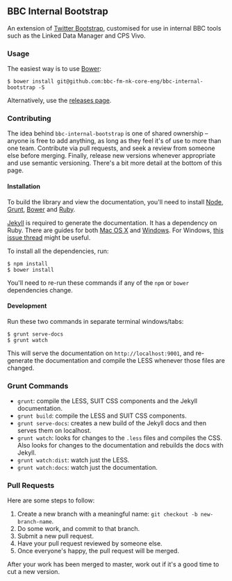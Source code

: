 ## BBC Internal Bootstrap

An extension of [Twitter Bootstrap](http://getbootstrap.com/), customised for use in internal BBC tools such as the Linked Data Manager and CPS Vivo.

### Usage

The easiest way is to use [Bower](http://bower.io/):

    $ bower install git@github.com:bbc-fm-nk-core-eng/bbc-internal-bootstrap -S

Alternatively, use the [releases page](https://github.com/bbc-fm-nk-core-eng/bbc-internal-bootstrap/releases).

### Contributing

The idea behind `bbc-internal-bootstrap` is one of shared ownership – anyone is free to add anything, as long as they feel it's of use to more than one team. Contribute via pull requests, and seek a review from someone else before merging. Finally, release new versions whenever appropriate and use semantic versioning. There's a bit more detail at the bottom of this page.

#### Installation

To build the library and view the documentation, you'll need to install [Node](http://nodejs.org/), [Grunt](http://gruntjs.com/), [Bower](http://bower.io) and [Ruby](https://www.ruby-lang.org/en/). 

[Jekyll](http://jekyllrb.com/) is required to generate the documentation. It has a dependency on Ruby. There are guides for both [Mac OS X](http://jekyllrb.com/docs/installation/) and [Windows](http://jekyllrb.com/docs/windows/#installation). For Windows, [this issue thread](https://github.com/dannygarcia/grunt-jekyll/issues/25) might be useful.

To install all the dependencies, run:

    $ npm install
    $ bower install

You'll need to re-run these commands if any of the `npm` or `bower` dependencies change.

#### Development

Run these two commands in separate terminal windows/tabs:

    $ grunt serve-docs
    $ grunt watch

This will serve the documentation on `http://localhost:9001`, and re-generate the documentation and compile the LESS whenever those files are changed.

### Grunt Commands

* `grunt`: compile the LESS, SUIT CSS components and the Jekyll documentation.
* `grunt build`: compile the LESS and SUIT CSS components.
* `grunt serve-docs`: creates a new build of the Jekyll docs and then serves them on localhost.
* `grunt watch`: looks for changes to the `.less` files and compiles the CSS. Also looks for changes to the documentation and rebuilds the docs with Jekyll.
* `grunt watch:dist`: watch just the LESS.
* `grunt watch:docs`: watch just the documentation.

### Pull Requests

Here are some steps to follow:

1. Create a new branch with a meaningful name: `git checkout -b new-branch-name`.
1. Do some work, and commit to that branch.
1. Submit a new pull request.
1. Have your pull request reviewed by someone else.
1. Once everyone's happy, the pull request will be merged.

After your work has been merged to master, work out if it's a good time to cut a new version.

